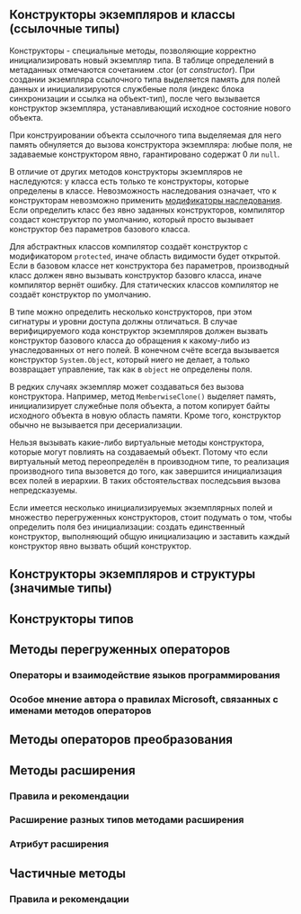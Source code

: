 ## Конструкторы экземпляров и классы (ссылочные типы)

Конструкторы - специальные методы, позволяющие корректно инициализировать новый экземпляр типа. В таблице определений в метаданных отмечаются сочетанием .ctor (от _constructor_). При создании экземпляра ссылочного типа выделяется память для полей данных и инициализируются службеные поля (индекс блока синхронизации и ссылка на объект-тип), после чего вызывается конструктор экземпляра, устанавливающий исходное состояние нового объекта.

При конструировании объекта ссылочного типа выделяемая для него память обнуляется до вызова конструктора экземпляра: любые поля, не задаваемые конструктором явно, гарантировано содержат 0 ли `null`.

В отличие от других методов конструкторы экземпляров не наследуются: у класса есть только те конструкторы, которые определены в классе. Невозможность наследования означает, что к конструкторам невозможно применить [модификаторы наследования](https://github.com/kuzmin-nikita/CLR-via-CSharp/blob/main/chapters/Chapter6.md#компоненты-полиморфизм-и-версии). Если определить класс без явно заданных конструкторов, компилятор создаст конструктор по умолчанию, который просто вызывает конструктор без параметров базового класса.

Для абстрактных классов компилятор создаёт конструктор с модификатором `protected`, иначе область видимости будет открытой. Если в базовом классе нет конструктора без параметров, производный класс должен явно вызывать конструктор базовго класса, иначе компилятор вернёт ошибку. Для статических классов компилятор не создаёт конструктор по умолчанию.

В типе можно определить несколько конструкторов, при этом сигнатуры и уровни доступа должны отличаться. В случае верифицируемого кода конструктор экземпляров должен вызвать конструктор базового класса до обращения к какому-либо из унаследованных от него полей. В конечном счёте всегда вызывается конструктор `System.Object`, который ниего не делает, а только возвращает управление, так как в `object` не определены поля.

В редких случаях экземпляр может создаваться без вызова конструктора. Например, метод `MemberwiseClone()` выделяет память, инициализирует служебные поля объекта, а потом копирует байты исходного объекта в новую область памяти. Кроме того, конструктор обычно не вызывается при десериализации.

Нельзя вызывать какие-либо виртуальные методы конструктора, которые могут повлиять на создаваемый объект. Потому что если виртуальный метод переопределён в проивзодном типе, то реализация производного типа вызовется до того, как завершится инициализация всех полей в иерархии. В таких обстоятельствах последсьвия вызова непредсказуемы.

Если имеется несколько инициализируемых экземплярных полей и множество перегруженных конструкторов, стоит подумать о том, чтобы определить поля без инициализации: создать единственный конструктор, выполняющий общую инициализацию и заставить каждый конструктор явно вызвать общий конструктор.

## Конструкторы экземпляров и структуры (значимые типы)



## Конструкторы типов



## Методы перегруженных операторов



### Операторы и взаимодействие языков программирования 



### Особое мнение автора о правилах Microsoft, связанных с именами методов операторов



## Методы операторов преобразования



## Методы расширения



### Правила и рекомендации



### Расширение разных типов методами расширения



### Атрибут расширения



## Частичные методы



### Правила и рекомендации

